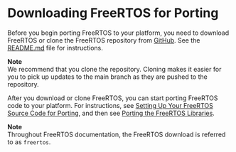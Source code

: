 # Downloading FreeRTOS for Porting<a name="porting-download"></a>

Before you begin porting FreeRTOS to your platform, you need to download FreeRTOS or clone the FreeRTOS repository from [GitHub](https://github.com/aws/amazon-freertos)\. See the [README\.md](https://github.com/aws/amazon-freertos/blob/main/README.md) file for instructions\.

**Note**  
We recommend that you clone the repository\. Cloning makes it easier for you to pick up updates to the main branch as they are pushed to the repository\.

After you download or clone FreeRTOS, you can start porting FreeRTOS code to your platform\. For instructions, see [Setting Up Your FreeRTOS Source Code for Porting](porting-set-up-project.md), and then see [Porting the FreeRTOS Libraries](afr-porting.md)\.

**Note**  
Throughout FreeRTOS documentation, the FreeRTOS download is referred to as `freertos`\.